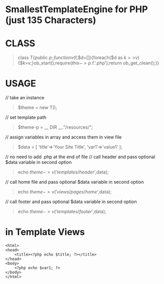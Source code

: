 # SmallestTemplateEngine for PHP (just 135 Characters)

# CLASS
> class T{public $p;function v($f,$d=[]){foreach($d as $k=>$v){$$k=$v;}ob_start();require($this->p.$f.'.php');return ob_get_clean();}}

# USAGE

// take an instance
> $theme = new T();

// set template path
> $theme-p = __ DIR __."/resources/";


// assign variables in array and access them in view file
> $data = [
>	'title'=>'Your Site Title',
>	'var1'=>'value1'
>];

// no need to add .php at the end of file
// call header and pass optional $data variable in second option
> echo $theme->v('templates/header',$data);

// call home file and pass optional $data variable in second option
> echo $theme->v('views/pages/home',$data);

// call footer and pass optional $data variable in second option
> echo $theme->v('templates/footer',$data);


# in Template Views

>	<!DOCTYPE HTML>
    <html>
    <head>
        <title><?php echo $title; ?></title>
    </head>
    <body>
        <?php echo $var1; ?>
    </body>
    </html>
